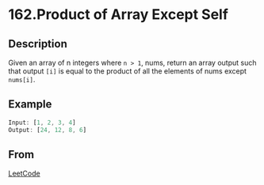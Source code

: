 # 162.Product of Array Except Self

## Description

Given an array of n integers where `n > 1`, nums, return an array output such that output `[i]` is equal to the product of all the elements of nums except `nums[i]`.

## Example

```javascript
Input: [1, 2, 3, 4]
Output: [24, 12, 8, 6]
```

## From

[LeetCode](https://leetcode.com/problems/product-of-array-except-self)
